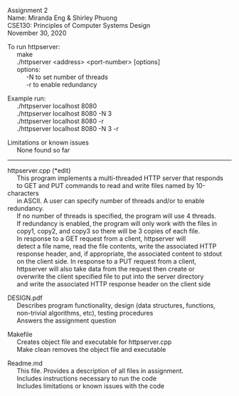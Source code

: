 Assignment 2 \
Name: Miranda Eng & Shirley Phuong \
CSE130: Principles of Computer Systems Design \
November 30, 2020

To run httpserver: \
	&ensp;&ensp;&ensp;make \
	&ensp;&ensp;&ensp;./httpserver &lt;address&gt; &lt;port-number&gt; [options] \
	&ensp;&ensp;&ensp;options: \
	&ensp;&ensp;&ensp;&ensp;&ensp;&ensp;-N to set number of threads \
	&ensp;&ensp;&ensp;&ensp;&ensp;&ensp;-r to enable redundancy

Example run:  
	&ensp;&ensp;&ensp;./httpserver localhost 8080 \
	&ensp;&ensp;&ensp;./httpserver localhost 8080 -N 3 \
	&ensp;&ensp;&ensp;./httpserver localhost 8080 -r \
	&ensp;&ensp;&ensp;./httpserver localhost 8080 -N 3 -r

Limitations or known issues \
	&ensp;&ensp;&ensp;None found so far

-------------------------------------------------

httpserver.cpp (\*edit) \
	&ensp;&ensp;&ensp;This program implements a multi-threaded HTTP server that responds \
	&ensp;&ensp;&ensp;to GET and PUT commands to read and write files named by 10-characters \
	&ensp;&ensp;&ensp;in ASCII. A user can specify number of threads and/or to enable redundancy. \
	&ensp;&ensp;&ensp;If no number of threads is specified, the program will use 4 threads. \
	&ensp;&ensp;&ensp;If redundancy is enabled, the program will only work with the files in \
	&ensp;&ensp;&ensp;copy1, copy2, and copy3 so there will be 3 copies of each file.\
	&ensp;&ensp;&ensp;In response to a GET request from a client, httpserver will \
	&ensp;&ensp;&ensp;detect a file name, read the file contents, write the associated HTTP \
	&ensp;&ensp;&ensp;response header, and, if appropriate, the associated content to stdout \
	&ensp;&ensp;&ensp;on the client side. In response to a PUT request from a client, \
	&ensp;&ensp;&ensp;httpserver will also take data from the request then create or \
	&ensp;&ensp;&ensp;overwrite the client specified file to put into the server directory \
	&ensp;&ensp;&ensp;and write the associated HTTP response header on the client side


DESIGN.pdf  
	&ensp;&ensp;&ensp;Describes program functionality, design (data structures, functions, \
	&ensp;&ensp;&ensp;non-trivial algorithms, etc), testing procedures \
	&ensp;&ensp;&ensp;Answers the assignment question  

Makefile  
	&ensp;&ensp;&ensp;Creates object file and executable for httpserver.cpp \
	&ensp;&ensp;&ensp;Make clean removes the object file and executable  

Readme.md  
	&ensp;&ensp;&ensp;This file. Provides a description of all files in assignment. \
	&ensp;&ensp;&ensp;Includes instructions necessary to run the code \
	&ensp;&ensp;&ensp;Includes limitations or known issues with the code